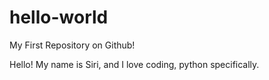 # hello-world
My First Repository on Github!

Hello! My name is Siri, and I love coding, python specifically.
